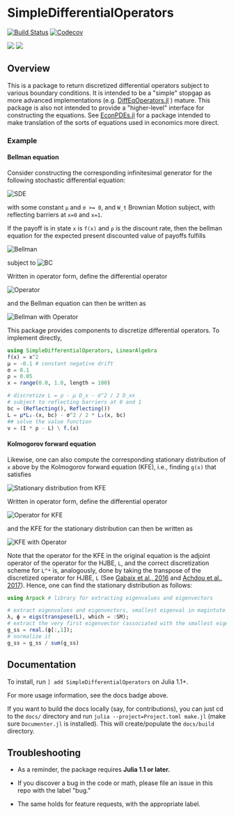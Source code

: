 # SimpleDifferentialOperators

[![Build Status](https://travis-ci.com/QuantEcon/SimpleDifferentialOperators.jl.svg?branch=master)](https://travis-ci.com/QuantEcon/SimpleDifferentialOperators.jl)
[![Codecov](https://codecov.io/gh/QuantEcon/SimpleDifferentialOperators.jl/branch/master/graph/badge.svg)](https://codecov.io/gh/QuantEcon/SimpleDifferentialOperators.jl)

[![](https://img.shields.io/badge/docs-stable-blue.svg)](https://QuantEcon.github.io/SimpleDifferentialOperators.jl/stable)
[![](https://img.shields.io/badge/docs-dev-blue.svg)](https://QuantEcon.github.io/SimpleDifferentialOperators.jl/dev)

## Overview
This is a package to return discretized differential operators subject to various boundary conditions.  It is intended to be a "simple" stopgap as more advanced implementations (e.g. [DiffEqOperators.jl](https://github.com/JuliaDiffEq/DiffEqOperators.jl/) ) mature.  This package is also not intended to provide a "higher-level" interface for constructing the equations.  See [EconPDEs.jl](https://github.com/matthieugomez/EconPDEs.jl/) for a package intended to make translation of the sorts of equations used in economics more direct.

### Example
#### Bellman equation

Consider constructing the corresponding infinitesimal generator for the following stochastic differential equation:
<!-- d x_t = \mu d_t + \sigma d W_t -->
![SDE](https://quicklatex.com/cache3/ea/ql_cff23b548c368d3e69b54d42c1f626ea_l3.png)

with some constant `μ` and `σ >= 0`, and `W_t` Brownian Motion subject, with reflecting barriers at `x=0` and `x=1`.

If the payoff is in state `x` is `f(x)` and `ρ` is the discount rate, then the bellman equation for the expected present discounted value of payoffs fulfills

![Bellman](https://quicklatex.com/cache3/c8/ql_924229b2e52b5323f8133279ce2e2ac8_l3.png)
<!--  \rho v(x) = f(x) + \partial_x v(x) + \frac{\sigma^2}{2}\partial_{xx}v(x) -->
<!-- \partial_x v(0) = 0,\, \partial_x v(1) = 0 -->
subject to ![BC](https://quicklatex.com/cache3/8e/ql_1183a672e909e5a76851d18016a9c68e_l3.png)


Written in operator form, define the differential operator
<!-- \mathcal{L} \equiv \rho - \mu \partial_x - \frac{\sigma^2}{2}\partial_{xx} -->

![Operator](https://quicklatex.com/cache3/c4/ql_ed4d9566511e4900e75fcad5f5a733c4_l3.png)

and the Bellman equation can then be written as

![Bellman with Operator](https://quicklatex.com/cache3/18/ql_79d760116d413d809588f1937f403c18_l3.png)


This package provides components to discretize differential operators.  To implement directly,

```julia
using SimpleDifferentialOperators, LinearAlgebra
f(x) = x^2 
μ = -0.1 # constant negative drift
σ = 0.1
ρ = 0.05
x = range(0.0, 1.0, length = 100)

# discretize L = ρ - μ D_x - σ^2 / 2 D_xx
# subject to reflecting barriers at 0 and 1
bc = (Reflecting(), Reflecting())
L = μ*L₁₋(x, bc) - σ^2 / 2 * L₂(x, bc)
## solve the value function
v = (I * ρ - L) \ f.(x) 
```

#### Kolmogorov forward equation
Likewise, one can also compute the corresponding stationary distribution of `x` above by the Kolmogorov forward equation (KFE), i.e., finding `g(x)` that satisfies

![Stationary distribution from KFE](https://quicklatex.com/cache3/b1/ql_4bcbeb92f8a76079935d5276637c69b1_l3.png)

Written in operator form, define the differential operator

![Operator for KFE](https://quicklatex.com/cache3/54/ql_cc18a8dc369251d704d9563e99ef4d54_l3.png)

and the KFE for the stationary distribution can then be written as

![KFE with Operator](https://quicklatex.com/cache3/82/ql_5d14ec70e1ad4330d50bea9433d41b82_l3.png)

Note that the operator for the KFE in the original equation is the adjoint operator of the operator for the HJBE, `L`, and the correct discretization scheme for `L^*` is, analogously, done by taking the transpose of the discretized operator for HJBE, `L` (See [Gabaix et al., 2016](https://doi.org/10.3982/ECTA13569) and [Achdou et al., 2017](https://ideas.repec.org/p/nbr/nberwo/23732.html)). Hence, one can find the stationary distribution as follows:

```julia
using Arpack # library for extracting eigenvalues and eigenvectors

# extract eigenvalues and eigenvectors, smallest eigenval in magintute first
λ, ϕ = eigs(transpose(L), which = :SM); 
# extract the very first eigenvector (associated with the smallest eigenvalue)
g_ss = real.(ϕ[:,1]);
# normalize it
g_ss = g_ss / sum(g_ss)
```

## Documentation

To install, run `] add SimpleDifferentialOperators` on Julia 1.1+.

For more usage information, see the docs badge above.

If you want to build the docs locally (say, for contributions), you can just cd to the `docs/` directory and run `julia --project=Project.toml make.jl` (make sure `Documenter.jl` is installed). This will create/populate the `docs/build` directory.

## Troubleshooting

* As a reminder, the package requires **Julia 1.1 or later.**

* If you discover a bug in the code or math, please file an issue in this repo with the label "bug."

* The same holds for feature requests, with the appropriate label.
